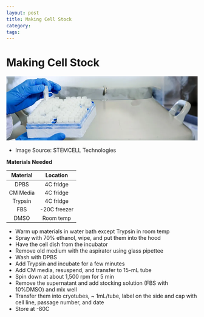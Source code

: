 ```yaml
---
layout: post
title: Making Cell Stock
category:
tags:
---
```


# Making Cell Stock

![](https://raw.githubusercontent.com/NgocHuan01/NgocHuanNguyen_Notebook_XuLab/refs/heads/master/images/cell_storage_media_solutions.webp)
- Image Source: STEMCELL Technologies

**Materials Needed**

**Material**|**Location**
:------:|:-------------:
DPBS|4C fridge
CM Media|4C fridge
Trypsin|4C fridge
FBS|-20C freezer
DMSO|Room temp

- Warm up materials in water bath except Trypsin in room temp
- Spray with 70% ethanol, wipe, and put them into the hood
- Have the cell dish from the incubator
- Remove old medium with the aspirator using glass pipettee
- Wash with DPBS
- Add Trypsin and incubate for a few minutes
- Add CM media, resuspend, and transfer to 15-mL tube
- Spin down at about 1,500 rpm for 5 min
- Remove the supernatant and add stocking solution (FBS with 10%DMSO) and mix well
- Transfer them into cryotubes, ~ 1mL/tube, label on the side and cap with cell line, passage number, and date
- Store at -80C
